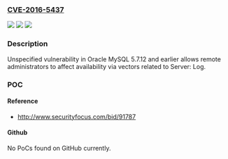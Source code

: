 ### [CVE-2016-5437](https://cve.mitre.org/cgi-bin/cvename.cgi?name=CVE-2016-5437)
![](https://img.shields.io/static/v1?label=Product&message=n%2Fa&color=blue)
![](https://img.shields.io/static/v1?label=Version&message=n%2Fa&color=blue)
![](https://img.shields.io/static/v1?label=Vulnerability&message=n%2Fa&color=brighgreen)

### Description

Unspecified vulnerability in Oracle MySQL 5.7.12 and earlier allows remote administrators to affect availability via vectors related to Server: Log.

### POC

#### Reference
- http://www.securityfocus.com/bid/91787

#### Github
No PoCs found on GitHub currently.

